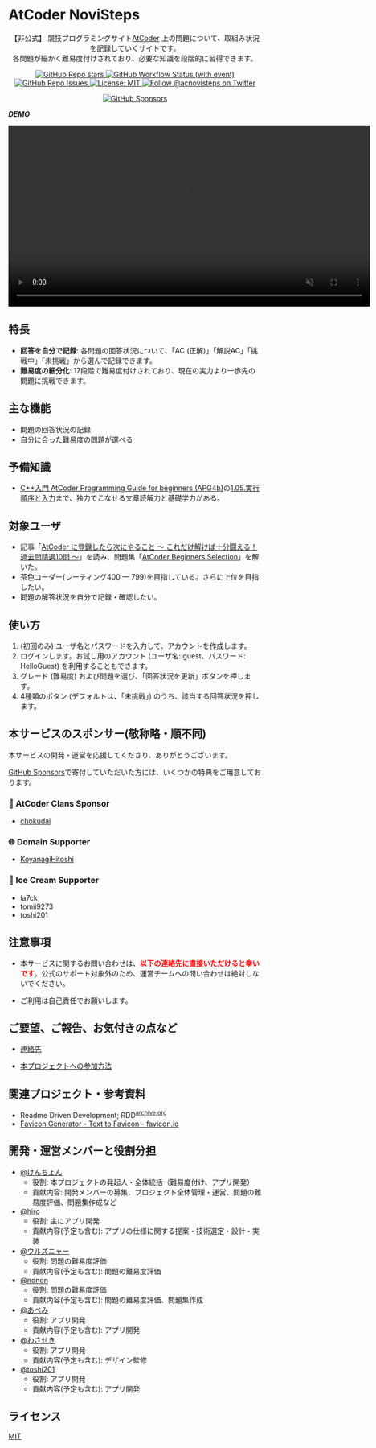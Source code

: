 # AtCoder NoviSteps

<p align="center">
  <p align="center">
    【非公式】 競技プログラミングサイト<a href="https://atcoder.jp/">AtCoder</a> 上の問題について、取組み状況を記録していくサイトです。<br>
    各問題が細かく難易度付けされており、必要な知識を段階的に習得できます。
  </p>
</p>

<p align="center">
    <a href="https://github.com/KATO-Hiro/AtCoderNovisteps/stargazers">
        <img src="https://img.shields.io/github/stars/KATO-Hiro/AtCoderNovisteps?style=plastic" alt="GitHub Repo stars">
    </a>
    <a href="https://github.com/KATO-Hiro/AtCoderNovisteps/actions/workflows/ci.yml" target="_blank">
        <img src="https://img.shields.io/github/actions/workflow/status/KATO-Hiro/AtCoderNovisteps/ci.yml?branch=main&label=deployment&style=plastic" alt="GitHub Workflow Status (with event)">
    </a>
    <a href="https://github.com/KATO-Hiro/AtCoderNovisteps/issues">
        <img alt="GitHub Repo Issues" src="https://img.shields.io/github/issues/KATO-Hiro/AtCoderNovisteps?&style=plastic"/>
    </a>
    <a href="https://github.com/KATO-Hiro/AtCoderNovisteps/blob/main/LICENSE">
        <img src="https://img.shields.io/badge/license-MIT-brightgreen.svg?style=plastic" alt="License: MIT" />
    </a>
    <a href="https://twitter.com/acnovisteps">
        <img src="https://img.shields.io/twitter/follow/acnovisteps?style=social&logo=twitter" alt="Follow @acnovisteps on Twitter" />
    </a>
</p>

<p align="center">
  <a href="https://github.com/sponsors/KATO-Hiro">
    <img src="https://img.shields.io/static/v1?label=Sponsor&message=%E2%9D%A4&logo=GitHub&color=ff69b4" alt="GitHub Sponsors"/>
  </a>
</p>

**_DEMO_**

<div align="center">
  <video
    width="720"
    src="https://github.com/AtCoder-NoviSteps/AtCoderNoviSteps/assets/13990347/2363f257-df03-4dfd-b8af-d28e9d1ec8f0"
    autoplay
    muted
    controls
    loop
  >
  </video>
</div>

## 特長

- **回答を自分で記録**: 各問題の回答状況について、「AC (正解)」「解説AC」「挑戦中」「未挑戦」から選んで記録できます。
- **難易度の細分化**: 17段階で難易度付けされており、現在の実力より一歩先の問題に挑戦できます。

## 主な機能

- 問題の回答状況の記録
- 自分に合った難易度の問題が選べる

## 予備知識

- [C++入門 AtCoder Programming Guide for beginners (APG4b)](https://atcoder.jp/contests/APG4b)の[1.05.実行順序と入力](https://atcoder.jp/contests/APG4b/tasks/APG4b_f)まで、独力でこなせる文章読解力と基礎学力がある。

## 対象ユーザ

- 記事「[AtCoder に登録したら次にやること ～ これだけ解けば十分闘える！過去問精選10問 ～](https://qiita.com/drken/items/fd4e5e3630d0f5859067)」を読み、問題集「[AtCoder Beginners Selection](https://atcoder.jp/contests/abs)」を解いた。
- 茶色コーダー(レーティング400 — 799)を目指している。さらに上位を目指したい。
- 問題の解答状況を自分で記録・確認したい。

## 使い方

1. (初回のみ) ユーザ名とパスワードを入力して、アカウントを作成します。
2. ログインします。お試し用のアカウント (ユーザ名: guest、パスワード: HelloGuest) を利用することもできます。
3. グレード (難易度) および問題を選び、「回答状況を更新」ボタンを押します。
4. 4種類のボタン (デフォルトは、「未挑戦」) のうち、該当する回答状況を押します。

## 本サービスのスポンサー(敬称略・順不同)

本サービスの開発・運営を応援してくださり、ありがとうございます。

[GitHub Sponsors](https://github.com/sponsors/KATO-Hiro)で寄付していただいた方には、いくつかの特典をご用意しております。

### 💚 AtCoder Clans Sponsor

- [chokudai](https://github.com/chokudai)

### 🌐 Domain Supporter

- [KoyanagiHitoshi](https://github.com/KoyanagiHitoshi)

### 🍨 Ice Cream Supporter

- ia7ck
- tomii9273
- toshi201

## 注意事項

- 本サービスに関するお問い合わせは、<span style="color: red">**以下の連絡先に直接いただけると幸いです**</span>。公式のサポート対象外のため、運営チームへの問い合わせは絶対しないでください。

- ご利用は自己責任でお願いします。

## ご要望、ご報告、お気付きの点など

- [連絡先](https://twitter.com/acnovisteps)

- [本プロジェクトへの参加方法](https://github.com/KATO-Hiro/AtCoderNovisteps/blob/main/CONTRIBUTING.md)

## 関連プロジェクト・参考資料

- Readme Driven Development; RDD<sup>[archive.org](http://web.archive.org/web/20220313000343/https://qiita.com/b4b4r07/items/c80d53db9a0fd59086ec)</sup>
- [Favicon Generator - Text to Favicon - favicon.io](https://favicon.io/favicon-generator/)

## 開発・運営メンバーと役割分担

- [@けんちょん](https://twitter.com/drken1215)
  - 役割: 本プロジェクトの発起人・全体統括（難易度付け、アプリ開発）
  - 貢献内容: 開発メンバーの募集、プロジェクト全体管理・運営、問題の難易度評価、問題集作成など
- [@hiro](https://twitter.com/k_hiro1818)
  - 役割: 主にアプリ開発
  - 貢献内容(予定も含む): アプリの仕様に関する提案・技術選定・設計・実装
- [@ウルズニャー](https://twitter.com/uruzunyaa)
  - 役割: 問題の難易度評価
  - 貢献内容(予定も含む): 問題の難易度評価
- [@nonon](https://twitter.com/nonon_math)
  - 役割: 問題の難易度評価
  - 貢献内容(予定も含む): 問題の難易度評価、問題集作成
- [@あべみ](https://twitter.com/cats0830v)
  - 役割: アプリ開発
  - 貢献内容(予定も含む): アプリ開発
- [@わさせき](https://twitter.com/wasaseki)
  - 役割: アプリ開発
  - 貢献内容(予定も含む): デザイン監修
- [@toshi201](https://twitter.com/toshicon201)
  - 役割: アプリ開発
  - 貢献内容(予定も含む): アプリ開発

## ライセンス

[MIT](https://github.com/KATO-Hiro/AtCoderNovisteps/blob/main/LICENSE)
